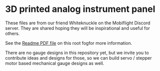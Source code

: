 # 3D printed analog instrument panel

These files are from our friend Whiteknuckle on the Mobiflight Discord server. They are
shared hoping they will be inspirational and useful for others.

See the [Readme PDF file](https://github.com/MobiFlight/mobiflight-panels/blob/main/analog-panel-whiteknuckle/Readme_Stage%201.pdf) on this root fogfor more information.

There are no gauge designs in this repository yet, but we invite you to contribute ideas and designs for those, so we can build servo / stepper motor based mechanical gauge designs as well.

